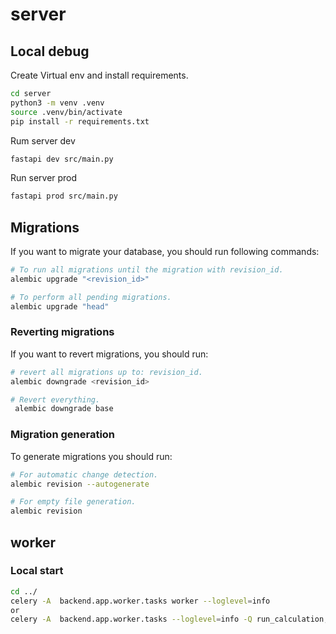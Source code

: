 # server

## Local debug
Create Virtual env and install requirements.
```bash
cd server
python3 -m venv .venv
source .venv/bin/activate
pip install -r requirements.txt
```

Rum server dev
```bash
fastapi dev src/main.py
```

Run server prod
```bash
fastapi prod src/main.py
```


## Migrations

If you want to migrate your database, you should run following commands:
```bash
# To run all migrations until the migration with revision_id.
alembic upgrade "<revision_id>"

# To perform all pending migrations.
alembic upgrade "head"
```

### Reverting migrations

If you want to revert migrations, you should run:
```bash
# revert all migrations up to: revision_id.
alembic downgrade <revision_id>

# Revert everything.
 alembic downgrade base
```

### Migration generation

To generate migrations you should run:
```bash
# For automatic change detection.
alembic revision --autogenerate

# For empty file generation.
alembic revision
```

## worker

### Local start
```bash
cd ../
celery -A  backend.app.worker.tasks worker --loglevel=info
or
celery -A  backend.app.worker.tasks --loglevel=info -Q run_calculation,ta_calculation,ta_final
```
